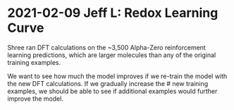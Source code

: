 # 2021-02-09 Jeff L: Redox Learning Curve 

Shree ran DFT calculations on the ~3,500 Alpha-Zero reinforcement learning predictions, 
which are larger molecules than any of the original training examples.

We want to see how much the model improves if we re-train the model with the new DFT calculations.
If we gradually increase the # new training examples, we should be able to see if additional examples would further improve the model.
